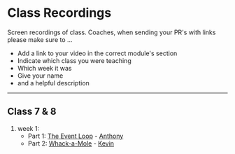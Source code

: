 # Class Recordings

Screen recordings of class.  Coaches, when sending your PR's with links please make sure to ...

* Add a link to your video in the correct module's section
* Indicate which class you were teaching
* Which week it was
* Give your name
* and a helpful description

---

## Class 7 & 8

1. week 1:
    * Part 1: [The Event Loop](https://vimeo.com/406780143) - [Anthony](https://github.com/Toinne/)
    * Part 2: [Whack-a-Mole]() - [Kevin](https://github.com/kevintss/)
